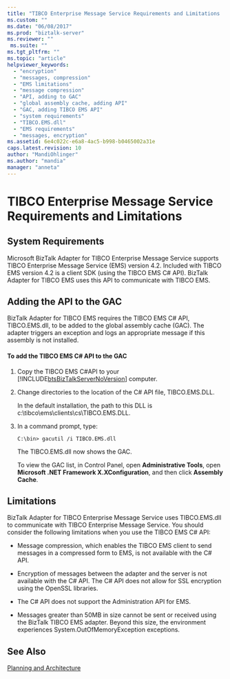 ```yaml
---
title: "TIBCO Enterprise Message Service Requirements and Limitations | Microsoft Docs"
ms.custom: ""
ms.date: "06/08/2017"
ms.prod: "biztalk-server"
ms.reviewer: ""
 ms.suite: ""
ms.tgt_pltfrm: ""
ms.topic: "article"
helpviewer_keywords: 
  - "encryption"
  - "messages, compression"
  - "EMS limitations"
  - "message compression"
  - "API, adding to GAC"
  - "global assembly cache, adding API"
  - "GAC, adding TIBCO EMS API"
  - "system requirements"
  - "TIBCO.EMS.dll"
  - "EMS requirements"
  - "messages, encryption"
ms.assetid: 6e4c022c-e6a8-4ac5-b998-b0465002a31e
caps.latest.revision: 10
author: "MandiOhlinger"
ms.author: "mandia"
manager: "anneta"
---
```

# TIBCO Enterprise Message Service Requirements and Limitations
## System Requirements  
 Microsoft BizTalk Adapter for TIBCO Enterprise Message Service supports TIBCO Enterprise Message Service (EMS) version 4.2. Included with TIBCO EMS version 4.2 is a client SDK (using the TIBCO EMS C# API). BizTalk Adapter for TIBCO EMS uses this API to communicate with TIBCO EMS.  
  
## Adding the API to the GAC  
 BizTalk Adapter for TIBCO EMS requires the TIBCO EMS C# API, TIBCO.EMS.dll, to be added to the global assembly cache (GAC). The adapter triggers an exception and logs an appropriate message if this assembly is not installed.  
  
#### To add the TIBCO EMS C# API to the GAC  
  
1.  Copy the TIBCO EMS C#API to your [!INCLUDE[btsBizTalkServerNoVersion](../includes/btsbiztalkservernoversion-md.md)] computer.  
  
2.  Change directories to the location of the C# API file, TIBCO.EMS.DLL.  
  
     In the default installation, the path to this DLL is c:\tibco\ems\clients\cs\TIBCO.EMS.DLL.  
  
3.  In a command prompt, type:  
  
     `C:\bin> gacutil /i TIBCO.EMS.dll`  
  
     The TIBCO.EMS.dll now shows the GAC.  
  
     To view the GAC list, in Control Panel, open **Administrative Tools**, open **Microsoft .NET Framework X.XConfiguration**, and then click **Assembly Cache**.  
  
## Limitations  
 BizTalk Adapter for TIBCO Enterprise Message Service uses TIBCO.EMS.dll to communicate with TIBCO Enterprise Message Service. You should consider the following limitations when you use the TIBCO EMS C# API:  
  
-   Message compression, which enables the TIBCO EMS client to send messages in a compressed form to EMS, is not available with the C# API.  
  
-   Encryption of messages between the adapter and the server is not available with the C# API. The C# API does not allow for SSL encryption using the OpenSSL libraries.  
  
-   The C# API does not support the Administration API for EMS.  
  
-   Messages greater than 50MB in size cannot be sent or received using the BizTalk TIBCO EMS adapter. Beyond this size, the environment experiences System.OutOfMemoryException exceptions.  
  
## See Also  
 [Planning and Architecture](../core/planning-and-architecture16.md)